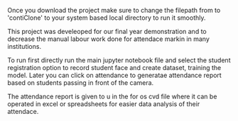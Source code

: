 Once you download the project make sure to change the filepath from to 'contiClone' to your system based local directory to run it smoothly.

This project was develeoped for our final year demonstration and to decrease the manual labour work done for attendace markin in many institutions.

To run first directly run the main jupyter notebook file and select the student registration option to record student face and create dataset, training the model.
Later you can click on attendance to generatae attendance report based on students passing in front of the camera.

The attendance report is given to u in the for os cvd file where it can be operated in excel or spreadsheets for easier data analysis of their attendace.
